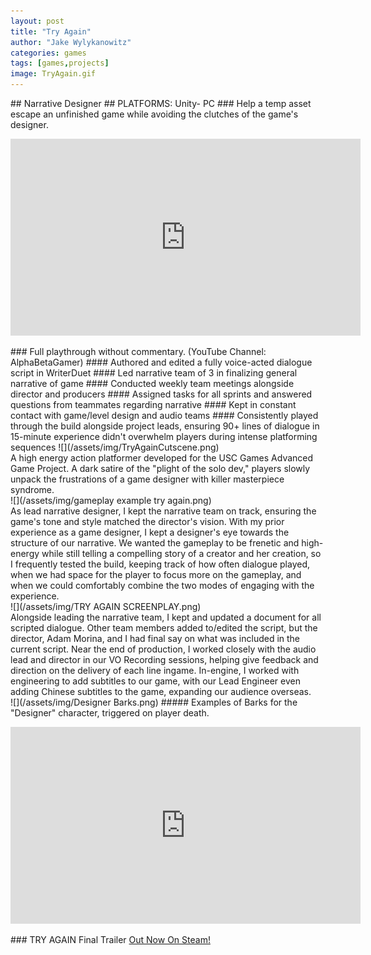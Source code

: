 ```yaml
---
layout: post
title: "Try Again"
author: "Jake Wylykanowitz"
categories: games
tags: [games,projects]
image: TryAgain.gif
---
```

<link href="path/to/lightbox.css" rel="stylesheet" />
## Narrative Designer
## PLATFORMS: Unity- PC
### Help a temp asset escape an unfinished game while avoiding the clutches of the game's designer.
<p align = "center"><iframe width="560" height="315" src="https://www.youtube.com/embed/b2c8enoeqMI" title="TRY AGAIN - Nolan North Stars as a Test Character in an Unfinished Sci-Fi Parkour Adventure!" frameborder="0" allow="accelerometer; autoplay; clipboard-write; encrypted-media; gyroscope; picture-in-picture; web-share" allowfullscreen></iframe></p>
### Full playthrough without commentary. (YouTube Channel: AlphaBetaGamer)
#### Authored and edited a fully voice-acted dialogue script in WriterDuet
#### Led narrative team of 3 in finalizing general narrative of game
#### Conducted weekly team meetings alongside director and producers
#### Assigned tasks for all sprints and answered questions from teammates regarding narrative
#### Kept in constant contact with game/level design and audio teams
#### Consistently played through the build alongside project leads, ensuring 90+ lines of dialogue in 15-minute experience didn't overwhelm players during intense platforming sequences
![](/assets/img/TryAgainCutscene.png)<br>
A high energy action platformer developed for the USC Games Advanced Game Project. A dark satire of the "plight of the solo dev," players slowly unpack the frustrations of a game designer with killer masterpiece syndrome.<br>
![](/assets/img/gameplay example try again.png)<br>
As lead narrative designer, I kept the narrative team on track, ensuring the game's tone and style matched the director's vision. With my prior experience as a game designer, I kept a designer's eye towards the structure of our narrative. We wanted the gameplay to be frenetic and high-energy while still telling a compelling story of a creator and her creation, so I frequently tested the build, keeping track of how often dialogue played, when we had space for the player to focus more on the gameplay, and when we could comfortably combine the two modes of engaging with the experience.<br>
![](/assets/img/TRY AGAIN SCREENPLAY.png)<br>
Alongside leading the narrative team, I kept and updated a document for all scripted dialogue. Other team members added to/edited the script, but the director, Adam Morina, and I had final say on what was included in the current script. Near the end of production, I worked closely with the audio lead and director in our VO Recording sessions, helping give feedback and direction on the delivery of each line ingame. In-engine, I worked with engineering to add subtitles to our game, with our Lead Engineer even adding Chinese subtitles to the game, expanding our audience overseas.<br>
![](/assets/img/Designer Barks.png)
##### Examples of Barks for the "Designer" character, triggered on player death.
<p align = "center"><iframe width="560" height="315" src="https://www.youtube.com/embed/KzFYLFumL9Y?si=h3XEa0J0tdAt-t97" title="YouTube video player" frameborder="0" allow="accelerometer; autoplay; clipboard-write; encrypted-media; gyroscope; picture-in-picture; web-share" allowfullscreen></iframe></p>
### TRY AGAIN Final Trailer
<a href = "https://store.steampowered.com/app/2448340/TRY_AGAIN/">Out Now On Steam!</a>
<script src="path/to/lightbox.js"></script>
